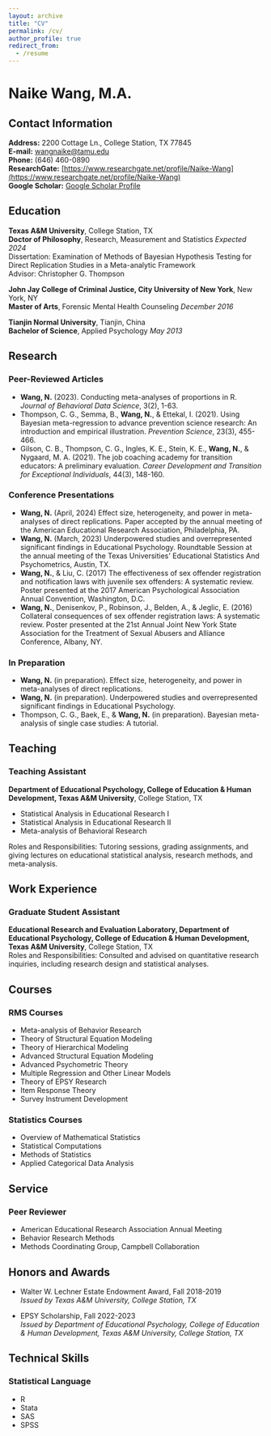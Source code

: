 ```yaml
---
layout: archive
title: "CV"
permalink: /cv/
author_profile: true
redirect_from:
  - /resume
---
```

# Naike Wang, M.A.

## Contact Information

**Address:** 2200 Cottage Ln., College Station, TX 77845  
**E-mail:** [wangnaike@tamu.edu](mailto:wangnaike@tamu.edu)  
**Phone:** (646) 460-0890  
**ResearchGate:** [https://www.researchgate.net/profile/Naike-Wang](https://www.researchgate.net/profile/Naike-Wang)  
**Google Scholar:** [Google Scholar Profile](https://scholar.google.com/citations?user=QD-iEXoAAAAJ&hl=en&inst=14379318592444324147)

## Education

**Texas A&M University**, College Station, TX  
**Doctor of Philosophy**, Research, Measurement and Statistics _Expected 2024_  
Dissertation: Examination of Methods of Bayesian Hypothesis Testing for Direct Replication Studies in a Meta-analytic Framework  
Advisor: Christopher G. Thompson

**John Jay College of Criminal Justice, City University of New York**, New York, NY  
**Master of Arts**, Forensic Mental Health Counseling _December 2016_

**Tianjin Normal University**, Tianjin, China  
**Bachelor of Science**, Applied Psychology _May 2013_

## Research

### Peer-Reviewed Articles

- **Wang, N.** (2023). Conducting meta-analyses of proportions in R. _Journal of Behavioral Data Science_, 3(2), 1-63.
- Thompson, C. G., Semma, B., **Wang, N.**, & Ettekal, I. (2021). Using Bayesian meta-regression to advance prevention science research: An introduction and empirical illustration. _Prevention Science_, 23(3), 455-466.
- Gilson, C. B., Thompson, C. G., Ingles, K. E., Stein, K. E., **Wang, N.**, & Nygaard, M. A. (2021). The job coaching academy for transition educators: A preliminary evaluation. _Career Development and Transition for Exceptional Individuals_, 44(3), 148-160.

### Conference Presentations

- **Wang, N.** (April, 2024) Effect size, heterogeneity, and power in meta-analyses of direct replications. Paper accepted by the annual meeting of the American Educational Research Association, Philadelphia, PA.
- **Wang, N.** (March, 2023) Underpowered studies and overrepresented significant findings in Educational Psychology. Roundtable Session at the annual meeting of the Texas Universities' Educational Statistics And Psychometrics, Austin, TX.
- **Wang, N.**, & Liu, C. (2017) The effectiveness of sex offender registration and notification laws with juvenile sex offenders: A systematic review. Poster presented at the 2017 American Psychological Association Annual Convention, Washington, D.C.
- **Wang, N.**, Denisenkov, P., Robinson, J., Belden, A., & Jeglic, E. (2016) Collateral consequences of sex offender registration laws: A systematic review. Poster presented at the 21st Annual Joint New York State Association for the Treatment of Sexual Abusers and Alliance Conference, Albany, NY.

### In Preparation

- **Wang, N.** (in preparation). Effect size, heterogeneity, and power in meta-analyses of direct replications.
- **Wang, N.** (in preparation). Underpowered studies and overrepresented significant findings in Educational Psychology.
- Thompson, C. G., Baek, E., & **Wang, N.** (in preparation). Bayesian meta-analysis of single case studies: A tutorial.

## Teaching

### Teaching Assistant

**Department of Educational Psychology, College of Education & Human Development, Texas A&M University**, College Station, TX  
- Statistical Analysis in Educational Research I  
- Statistical Analysis in Educational Research II  
- Meta-analysis of Behavioral Research

Roles and Responsibilities: Tutoring sessions, grading assignments, and giving lectures on educational statistical analysis, research methods, and meta-analysis.

## Work Experience

### Graduate Student Assistant

**Educational Research and Evaluation Laboratory, Department of Educational Psychology, College of Education & Human Development, Texas A&M University**, College Station, TX  
Roles and Responsibilities: Consulted and advised on quantitative research inquiries, including research design and statistical analyses.

## Courses

### RMS Courses

- Meta-analysis of Behavior Research
- Theory of Structural Equation Modeling
- Theory of Hierarchical Modeling
- Advanced Structural Equation Modeling
- Advanced Psychometric Theory
- Multiple Regression and Other Linear Models
- Theory of EPSY Research
- Item Response Theory
- Survey Instrument Development 

### Statistics Courses

- Overview of Mathematical Statistics
- Statistical Computations
- Methods of Statistics
- Applied Categorical Data Analysis

## Service

### Peer Reviewer

- American Educational Research Association Annual Meeting
- Behavior Research Methods
- Methods Coordinating Group, Campbell Collaboration

## Honors and Awards

- Walter W. Lechner Estate Endowment Award, Fall 2018-2019  
  _Issued by Texas A&M University, College Station, TX_

- EPSY Scholarship, Fall 2022-2023  
  _Issued by Department of Educational Psychology, College of Education & Human Development, Texas A&M University, College Station, TX_

## Technical Skills

### Statistical Language

- R
- Stata
- SAS
- SPSS
